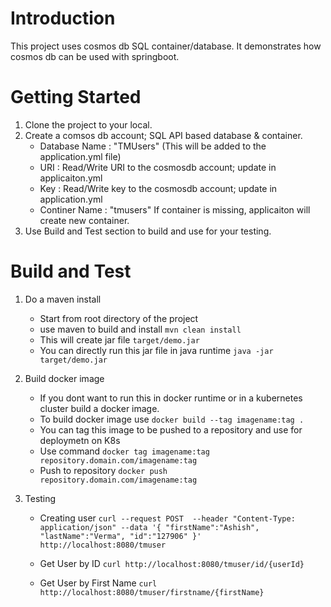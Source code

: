 # Introduction 
This project uses cosmos db SQL container/database. It demonstrates how cosmos db can be used with springboot.

# Getting Started
1. Clone the project to your local.
2. Create a comsos db account; SQL API based database & container.
    - Database Name : "TMUsers" (This will be added to the application.yml file)
    - URI : Read/Write URI to the cosmosdb account; update in applicaiton.yml
    - Key : Read/Write key to the cosmosdb account; update in application.yml
    - Continer Name : "tmusers" If container is missing, applicaiton will create new container.
3. Use Build and Test section to build and use for your testing.

# Build and Test
1. Do a maven install
    - Start from root directory of the project
    - use maven to build and install `mvn clean install`
    - This will create jar file `target/demo.jar`
    - You can directly run this jar file in java runtime `java -jar target/demo.jar`
  
2. Build docker image
    - If you dont want to run this in docker runtime or in a kubernetes cluster build a docker image.
    - To build docker image use `docker build --tag imagename:tag .`
    - You can tag this image to be pushed to a repository and use for deploymetn on K8s
    - Use command `docker tag imagename:tag repository.domain.com/imagename:tag`
    - Push to repository `docker push repository.domain.com/imagename:tag`
    
3. Testing
    - Creating user
    `curl --request POST  --header "Content-Type: application/json" --data '{ "firstName":"Ashish", "lastName":"Verma", "id":"127906" }' http://localhost:8080/tmuser`

    - Get User by ID
    `curl http://localhost:8080/tmuser/id/{userId}`

    - Get User by First Name
    `curl http://localhost:8080/tmuser/firstname/{firstName}`